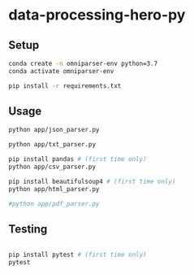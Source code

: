 # data-processing-hero-py

## Setup

```sh
conda create -n omniparser-env python=3.7
conda activate omniparser-env
```

```sh
pip install -r requirements.txt
```

## Usage

```sh
python app/json_parser.py

python app/txt_parser.py

pip install pandas # (first time only)
python app/csv_parser.py

pip install beautifulsoup4 # (first time only)
python app/html_parser.py

#python app/pdf_parser.py
```

## Testing


```sh

pip install pytest # (first time only)
pytest
```
